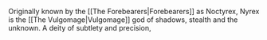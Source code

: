 Originally known by the [[The Forebearers|Forebearers]] as Noctyrex, Nyrex is the [[The Vulgomage|Vulgomage]] god of shadows, stealth and the unknown. A deity of subtlety and precision,  